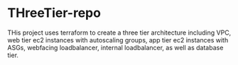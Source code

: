 # THreeTier-repo

THis project uses terraform to create a three tier architecture including VPC, web tier ec2 instances with autoscaling groups, app tier ec2 instances with ASGs, webfacing loadbalancer, internal loadbalancer, as well as database tier. 
